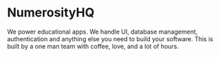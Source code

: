 # NumerosityHQ
We power educational apps. We handle UI, database management, authentication and anything else you need to build your software. This is built by a one man team with coffee, love, and a lot of hours.
